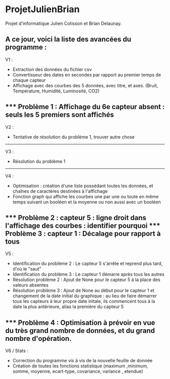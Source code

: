 # ProjetJulienBrian

Projet d'informatique Julien Cotisson et Brian Delaunay.

A ce jour, voici la liste des avancées du programme :
----------------------------------------------------------------------------------------------------------
V1 : 
 - Extraction des données du fichier csv
 - Convertisseur des dates en secondes par rapport au premier temps de chaque capteur
 - Affichage avec des courbes des 5 données, avec titre, et axes. (Bruit, Température, Humidité, Luminosité, CO2)
 
 *** Problème 1 : Affichage du 6e capteur absent : seuls les 5 premiers sont affichés
----------------------------------------------------------------------------------------------------------
V2 : 
 - Tentative de résolution du problème 1, trouver autre chose
----------------------------------------------------------------------------------------------------------
V3 : 
 - Résolution du problème 1 
----------------------------------------------------------------------------------------------------------
V4 :
 - Optimisation : création d'une liste possédant toutes les données, et chaînes de caractères destinées à l'affichage
 - Fonction graph qui affiche les courbes une par une ou toute en même temps suivant un booléen et la moyenne ou non aussi avec un booléen
 
 *** Problème 2 : capteur 5 : ligne droit dans l'affichage des courbes : identifier pourquoi
 *** Problème 3 : capteur 1 : Décalage pour rapport à tous
----------------------------------------------------------------------------------------------------------
V5 : 
 - Identification du problème 2 : Le capteur 5 s'arrête et reprend plus tard, d'où le "saut"
 - Identification du problème 3 : Le capteur 1 démarre après tous les autres
 - Résolution problème 2 : Ajout de None pour le capteur 5 à la place des valeurs absentes
 - Résolution problème 3 : Ajout de None au début pour le capteur 1 et changement de la date initial du graphique : au lieu de faire démarrer tous les capteurs à leur propre date initale, ils commencent tous à la date la plus antérieure, alias la première du capteur 5
 
 *** Problème 4 : Optimisation à prévoir en vue du très grand nombre de données, et du grand nombre d'opération.
----------------------------------------------------------------------------------------------------------
V6 / Stats :
 - Correction du programme vis à vis de la nouvelle feuille de donnée
 - Création de toutes les fonctions statistique (maximum ,minimum,  somme, moyenne, ecart-type, covariance, variance , etendue)
 
 
 
 
 
 

